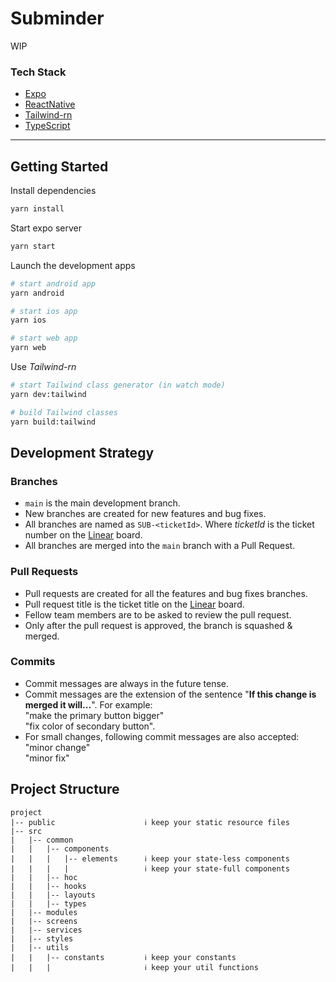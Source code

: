 # Subminder

WIP

### Tech Stack
- [Expo](https://expo.dev/)
- [ReactNative](https://reactnative.dev/)
- [Tailwind-rn](https://github.com/vadimdemedes/tailwind-rn)
- [TypeScript](https://typescriptlang.org)

---

## Getting Started

Install dependencies
````bash
yarn install
````

Start expo server
````bash
yarn start
````

Launch the development apps
````bash
# start android app
yarn android

# start ios app
yarn ios

# start web app
yarn web
````

Use _Tailwind-rn_
````bash
# start Tailwind class generator (in watch mode)
yarn dev:tailwind

# build Tailwind classes
yarn build:tailwind
````

## Development Strategy
### Branches
- `main` is the main development branch.
- New branches are created for new features and bug fixes.
- All branches are named as `SUB-<ticketId>`. Where _ticketId_ is the ticket number on the [Linear](https://linear.app/subminder/team/SUB/all) board.
- All branches are merged into the `main` branch with a Pull Request.
### Pull Requests
- Pull requests are created for all the features and bug fixes branches.
- Pull request title is the ticket title on the [Linear](https://linear.app/subminder/team/SUB/all) board.
- Fellow team members are to be asked to review the pull request.
- Only after the pull request is approved, the branch is squashed & merged.
### Commits
- Commit messages are always in the future tense.
- Commit messages are the extension of the sentence "**If this change is merged it will...**". For example:  
  "make the primary button bigger"    
  "fix color of secondary button".
- For small changes, following commit messages are also accepted:  
  "minor change"  
  "minor fix"

## Project Structure
```
project
|-- public                    ℹ️ keep your static resource files
|-- src
|   |-- common
|   |   |-- components
|   |   |   |-- elements      ℹ️ keep your state-less components
|   |   |   |                 ℹ️ keep your state-full components
|   |   |-- hoc
|   |   |-- hooks
|   |   |-- layouts
|   |   |-- types
|   |-- modules
|   |-- screens
|   |-- services
|   |-- styles
|   |-- utils
|   |   |-- constants         ℹ️ keep your constants
|   |   |                     ℹ️ keep your util functions
```